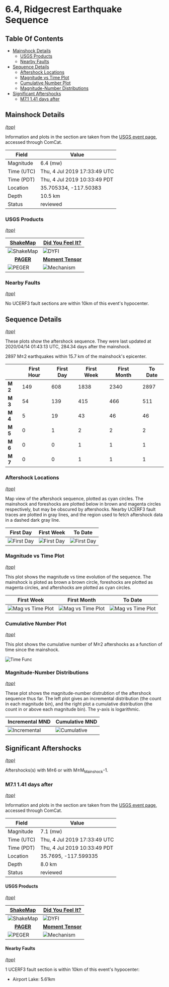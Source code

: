 # 6.4, Ridgecrest Earthquake Sequence

## Table Of Contents

* [Mainshock Details](#mainshock-details)
  * [USGS Products](#usgs-products)
  * [Nearby Faults](#nearby-faults)
* [Sequence Details](#sequence-details)
  * [Aftershock Locations](#aftershock-locations)
  * [Magnitude vs Time Plot](#magnitude-vs-time-plot)
  * [Cumulative Number Plot](#cumulative-number-plot)
  * [Magnitude-Number Distributions](#magnitude-number-distributions)
* [Significant Aftershocks](#significant-aftershocks)
  * [M7.1 1.41 days after](#m71-141-days-after)

## Mainshock Details
*[(top)](#table-of-contents)*

Information and plots in the section are taken from the [USGS event page](https://earthquake.usgs.gov/earthquakes/eventpage/ci38443183), accessed through ComCat.

| Field | Value |
|-----|-----|
| Magnitude | 6.4 (mw) |
| Time (UTC) | Thu, 4 Jul 2019 17:33:49 UTC |
| Time (PDT) | Thu, 4 Jul 2019 10:33:49 PDT |
| Location | 35.705334, -117.50383 |
| Depth | 10.5 km |
| Status | reviewed |

### USGS Products
*[(top)](#table-of-contents)*

| <center>**[ShakeMap](https://earthquake.usgs.gov/earthquakes/eventpage/ci38443183/shakemap/)**</center> | <center>**[Did You Feel It?](https://earthquake.usgs.gov/earthquakes/eventpage/ci38443183/dyfi/)**</center> |
|-----|-----|
| ![ShakeMap](resources/ci38443183_shakemap.jpg) | ![DYFI](resources/ci38443183_dyfi.jpg) |
| <center>**[PAGER](https://earthquake.usgs.gov/earthquakes/eventpage/ci38443183/pager/)**</center> | <center>**[Moment Tensor](https://earthquake.usgs.gov/earthquakes/eventpage/ci38443183/moment-tensor/)**</center> |
| ![PEGER](resources/ci38443183_pager.png) | ![Mechanism](resources/ci38443183_mechanism.jpg) |

### Nearby Faults
*[(top)](#table-of-contents)*


No UCERF3 fault sections are within 10km of this event's hypocenter.

## Sequence Details
*[(top)](#table-of-contents)*

These plots show the aftershock sequence. They were last updated at 2020/04/14 01:43:13 UTC, 284.34 days after the mainshock.

2897 M&ge;2 earthquakes within 15.7 km of the mainshock's epicenter.


|  | First Hour | First Day | First Week | First Month | To Date |
|-----|-----|-----|-----|-----|-----|
| **M 2** | 149 | 608 | 1838 | 2340 | 2897 |
| **M 3** | 54 | 139 | 415 | 466 | 511 |
| **M 4** | 5 | 19 | 43 | 46 | 46 |
| **M 5** | 0 | 1 | 2 | 2 | 2 |
| **M 6** | 0 | 0 | 1 | 1 | 1 |
| **M 7** | 0 | 0 | 1 | 1 | 1 |
### Aftershock Locations
*[(top)](#table-of-contents)*

Map view of the aftershock sequence, plotted as cyan circles. The mainshock  and foreshocks are plotted below in brown and magenta circles respectively, but may be obscured by aftershocks. Nearby UCERF3 fault traces are plotted in gray lines, and the region used to fetch aftershock data in a dashed dark gray line.

| First Day | First Week | To Date |
|-----|-----|-----|
| ![First Day](resources/map_first_day.png) | ![First Day](resources/map_first_week.png) | ![First Day](resources/map_to_date.png) |

### Magnitude vs Time Plot
*[(top)](#table-of-contents)*

This plot shows the magnitude vs time evolution of the sequence. The mainshock is ploted as brown a brown circle, foreshocks are plotted as magenta circles, and aftershocks are plotted as cyan circles.

| First Week | First Month | To Date |
|-----|-----|-----|
| ![Mag vs Time Plot](resources/aftershocks_mag_vs_time_week.png) | ![Mag vs Time Plot](resources/aftershocks_mag_vs_time_month.png) | ![Mag vs Time Plot](resources/aftershocks_mag_vs_time.png) |

### Cumulative Number Plot
*[(top)](#table-of-contents)*

This plot shows the cumulative number of M&ge;2 aftershocks as a function of time since the mainshock.

![Time Func](resources/aftershocks_vs_time.png)

### Magnitude-Number Distributions
*[(top)](#table-of-contents)*

These plot shows the magnitude-number distrubtion of the aftershock sequence thus far. The left plot gives an incremental distribution (the count in each magnitude bin), and the right plot a cumulative distribution (the count in or above each magnitude bin). The y-axis is logarithmic.

| Incremental MND | Cumulative MND |
|-----|-----|
| ![Incremental](resources/aftershocks_mag_num_incremental.png) | ![Cumulative](resources/aftershocks_mag_num_cumulative.png) |

## Significant Aftershocks
*[(top)](#table-of-contents)*

Aftershocks(s) with M&ge;6 or with M&ge;M<sub>Mainshock</sub>-1.

### M7.1 1.41 days after
*[(top)](#table-of-contents)*

Information and plots in the section are taken from the [USGS event page](https://earthquake.usgs.gov/earthquakes/eventpage/ci38457511), accessed through ComCat.

| Field | Value |
|-----|-----|
| Magnitude | 7.1 (mw) |
| Time (UTC) | Thu, 4 Jul 2019 17:33:49 UTC |
| Time (PDT) | Thu, 4 Jul 2019 10:33:49 PDT |
| Location | 35.7695, -117.599335 |
| Depth | 8.0 km |
| Status | reviewed |

#### USGS Products
*[(top)](#table-of-contents)*

| <center>**[ShakeMap](https://earthquake.usgs.gov/earthquakes/eventpage/ci38457511/shakemap/)**</center> | <center>**[Did You Feel It?](https://earthquake.usgs.gov/earthquakes/eventpage/ci38457511/dyfi/)**</center> |
|-----|-----|
| ![ShakeMap](resources/ci38457511_shakemap.jpg) | ![DYFI](resources/ci38457511_dyfi.jpg) |
| <center>**[PAGER](https://earthquake.usgs.gov/earthquakes/eventpage/ci38457511/pager/)**</center> | <center>**[Moment Tensor](https://earthquake.usgs.gov/earthquakes/eventpage/ci38457511/moment-tensor/)**</center> |
| ![PEGER](resources/ci38457511_pager.png) | ![Mechanism](resources/ci38457511_mechanism.jpg) |

#### Nearby Faults
*[(top)](#table-of-contents)*


1 UCERF3 fault section is within 10km of this event's hypocenter:

* Airport Lake: 5.61km


